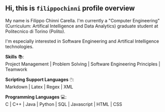 ## Hi, this is ```filippochinni``` profile overview

My name is Filippo Chinni Carella. I'm currently a "Computer Engineering" (Curriculum: Artifical Intelligence and Data Analytics) graduate student at Politecnico di Torino (Polito).

I'm especially interested in Software Engineering and Artifical Intelligence technologies.

**Skills** 📚:<br>
Project Management | Problem Solving | Software Engineering Principles | Teamwork

**Scripting Support Languages** 🖱️:<br>
Markdown | Latex | Regex | XML

**Programming Languages** 💻:<br>
C |  C++ | Java | Python | SQL | Javascript | HTML | CSS

